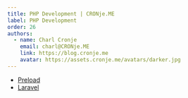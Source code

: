 ```yaml
---
title: PHP Development | CRONje.ME
label: PHP Development 
order: 26
authors:
  - name: Charl Cronje
    email: charl@CRONje.ME
    link: https://blog.cronje.me
    avatar: https://assets.cronje.me/avatars/darker.jpg
---
```


- [Preload](./preload.md)
- [Laravel](laravel/README.md)
